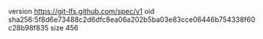 version https://git-lfs.github.com/spec/v1
oid sha256:5f8d6e73488c2d6dfc8ea06a202b5ba03e83cce06446b754338f60c28b98f835
size 456
